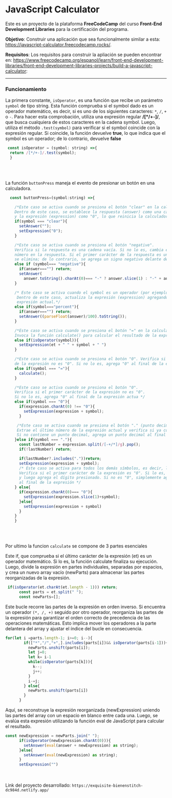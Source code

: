 # JavaScript Calculator 

Este es un proyecto de la plataforma **FreeCodeCamp** del curso **Front-End Development Libraries** para la certificación del programa.




**Objetivo**: Construir una aplicación que sea funcionalmente similar a esta: https://javascript-calculator.freecodecamp.rocks/.

**Requisitos**: Los requisitos para construir la apliación se pueden encontrar en: https://www.freecodecamp.org/espanol/learn/front-end-development-libraries/front-end-development-libraries-projects/build-a-javascript-calculator:
 
 

-------------
### Funcionamiento

La primera constante, `isOperator`, es una función que recibe un parámetro `symbol` de tipo string. Esta función comprueba si el symbol dado es un operador matemático, es decir, si es uno de los siguientes caracteres: `*`, `/`, `+` o `-`. Para hacer esta comprobación, utiliza una expresión regular **/[*/+-]/**, que busca cualquiera de estos caracteres en la cadena symbol. Luego, utiliza el método `.test(symbol)` para verificar si el symbol coincide con la expresión regular. Si coincide, la función devuelve **true**, lo que indica que el symbol es un operador; de lo contrario, devuelve **false**

```javascript
 const isOperator = (symbol: string) =>{
  return /[*/+-]/.test(symbol);
  }
```
<br><br>

La función `buttonPress` maneja el evento de presionar un botón en una calculadora. 
```javascript
  const buttonPress=(symbol:string) =>{

    /*Este caso se activa cuando se presiona el botón "clear" en la calculadora. 
    Dentro de este caso, se establece la respuesta (answer) como una cadena vacía 
    y la expresión (expression) como "0", lo que reinicia la calculadora */
    if(symbol === "clear"){
      setAnswer("");
      setExpression("0");
    }

    /*Este caso se activa cuando se presiona el botón "negative". 
    Verifica si la respuesta es una cadena vacía. Si no lo es, cambia el signo del 
    número en la respuesta. Si el primer carácter de la respuesta es un signo negativo, 
    se elimina; de lo contrario, se agrega un signo negativo delante del número. */
    else if (symbol=== "negative"){
      if(answer==="") return;
      setAnswer(
        answer.toString().charAt(0)=== "-" ? answer.slice(1) : "-" + answer);
    }

    /* Este caso se activa cuando el symbol es un operador (por ejemplo, "+", "-", "*", "/").
     Dentro de este caso, actualiza la expresión (expression) agregando el operador al final de la 
     expresión actual.*/
    else if(symbol==="percent"){
      if(answer==="") return;
      setAnswer((parseFloat(answer)/100).toString());
    }

    /*Este caso se activa cuando se presiona el botón "=" en la calculadora. 
    Invoca la función calculate() para calcular el resultado de la expresión actual.*/
    else if(isOperator(symbol)){
      setExpression(et + " " + symbol + " ")
    }

    /*Este caso se activa cuando se presiona el botón "0". Verifica si el primer carácter 
    de la expresión no es "0". Si no lo es, agrega "0" al final de la expresión actual. */
    else if(symbol === "="){
      calculate();
    }

    /*Este caso se activa cuando se presiona el botón "0". 
    Verifica si el primer carácter de la expresión no es "0". 
    Si no lo es, agrega "0" al final de la expresión actua */
    else if(symbol === "0"){
      if(expression.charAt(0) !== "0"){
        setExpression(expression + symbol);
      }

     /*Este caso se activa cuando se presiona el botón "." (punto decimal). 
     Extrae el último número de la expresión actual y verifica si ya contiene un punto decimal. 
     Si no contiene un punto decimal, agrega un punto decimal al final de la expresión actual */
    }else if(symbol === "."){
      const lastNumber = expression.split(/[-+/*]/g).pop();
      if(!lastNumber) return;

      if(lastNumber?.includes("."))return;
      setExpression(expression + symbol);
      /* Este caso se activa para todos los demás símbolos, es decir, los dígitos del 1 al 9. 
      Verifica si el primer carácter de la expresión es "0". Si lo es, elimina el primer carácter 
      y luego agrega el dígito presionado. Si no es "0", simplemente agrega el dígito presionado 
      al final de la expresión */
    } else{
      if(expression.charAt(0)=== "0"){
        setExpression(expression.slice(1)+symbol);
      }else{
        setExpression(expression + symbol)
      }
    }
    }
```
<br><br>

Por ultimo la funcion `calculate` se compone de 3 partes esenciales

Este if, que comprueba si el último carácter de la expresión (et) es un operador matemático. Si lo es, la función calculate finaliza su ejecución. Luego, divide la expresión en partes individuales, separadas por espacios, y crea un nuevo array vacío (newParts) para almacenar las partes reorganizadas de la expresión.

```javascript
 if(isOperator(et.charAt(et.length - 1))) return;
      const parts = et.split(" ");
      const newParts=[];
```
Este bucle recorre las partes de la expresión en orden inverso. 
Si encuentra un operador `(*, /, +)` seguido por otro operador, reorganiza las partes de la expresión para garantizar el orden correcto de precedencia de las operaciones matemáticas. Esto implica mover los operadores a la parte delantera del array y ajustar el índice del bucle en consecuencia.
```javascript
for(let i =parts.length-1; i>=0; i--){
        if(["*","/","+",].includes(parts[i])&& isOperator(parts[i-1])){
          newParts.unshift(parts[i]);
          let j=0;
          let k= i-1
          while(isOperator(parts[k])){
            k--;
            j++;
          }
          i-=j;
        } else{
          newParts.unshift(parts[i])
        }
      }
```
Aquí, se reconstruye la expresión reorganizada (newExpression) uniendo las partes del array con un espacio en blanco entre cada una. Luego, se evalúa esta expresión utilizando la función eval de JavaScript para calcular el resultado.

```javascript
const newExpression = newParts.join(" ");
      if(isOperator(newExpression.charAt(0))){
        setAnswer(eval(answer + newExpression) as string);
      }else{
        setAnswer(eval(newExpression) as string);
      }
      setExpression("")
```
<br><br>
Link del proyecto desarrollado:
`https://exquisite-bienenstitch-dc984d.netlify.app/`
